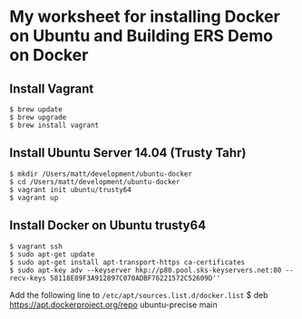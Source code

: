 # My worksheet for installing Docker on Ubuntu and Building ERS Demo on Docker

## Install Vagrant
	$ brew update
	$ brew upgrade
	$ brew install vagrant
## Install Ubuntu Server 14.04 (Trusty Tahr)
	$ mkdir /Users/matt/development/ubuntu-docker
	$ cd /Users/matt/development/ubuntu-docker
	$ vagrant init ubuntu/trusty64
	$ vagrant up
## Install Docker on Ubuntu trusty64
	$ vagrant ssh
	$ sudo apt-get update
	$ sudo apt-get install apt-transport-https ca-certificates
	$ sudo apt-key adv --keyserver hkp://p80.pool.sks-keyservers.net:80 --recv-keys 58118E89F3A912897C070ADBF76221572C52609D''
Add the following line to `/etc/apt/sources.list.d/docker.list`
	$ deb https://apt.dockerproject.org/repo ubuntu-precise main
	
